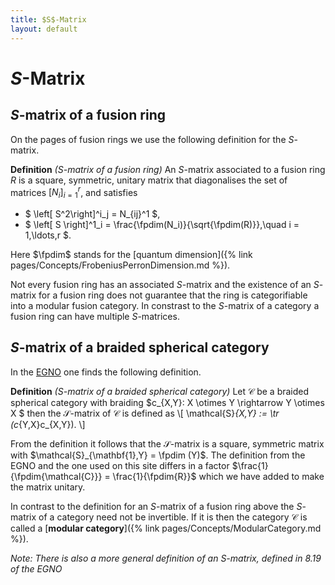```yaml
---
title: $S$-Matrix
layout: default
---
```


# $S$-Matrix

## $S$-matrix of a fusion ring
On the pages of fusion rings we use the following definition for the $S$-matrix.

**Definition**
_($S$-matrix of a fusion ring)_
An $S$-matrix associated to a fusion ring $R$ is a square, symmetric, unitary matrix that diagonalises the set of matrices $[N_i]_{i=1}^r$, and satisfies

  * $ \left[ S^2\right]^i_j =  N_{ij}^1 $,  
  * $ \left[ S \right]^1_i  =  \frac{\fpdim(N_i)}{\sqrt{\fpdim(R)}},\quad i = 1,\ldots,r $.

Here $\fpdim$ stands for the [quantum dimension]({% link pages/Concepts/FrobeniusPerronDimension.md %}).

Not every fusion ring has an associated $S$-matrix and the existence of an $S$-matrix for a fusion ring does not guarantee that the ring is categorifiable into a modular fusion category. In constrast to the $S$-matrix of a category a fusion ring can have multiple $S$-matrices.

## $S$-matrix of a braided spherical category
In the [EGNO](https://math.mit.edu/~etingof/egnobookfinal.pdf) one finds the following definition.

**Definition**
_($S$-matrix of a braided spherical category)_
Let $\mathcal{C}$ be a braided spherical category with braiding $c_{X,Y}: X \otimes Y \rightarrow Y \otimes X $ then the $\mathcal{S}$-matrix of $\mathcal{C}$ is defined as
\\[
  \mathcal{S}_{X,Y} := \tr (c_{Y,X}c_{X,Y}).
\\]

From the definition it follows that the $\mathcal{S}$-matrix is a square, symmetric matrix with $\mathcal{S}_{\mathbf{1},Y} = \fpdim (Y)$. The definition from the EGNO and the one used on this site differs in a factor $\frac{1}{\fpdim{\mathcal{C}}} = \frac{1}{\fpdim{R}}$ which we have added to make the matrix unitary.

In contrast to the definition for an $S$-matrix of a fusion ring above the $S$-matrix of a category need not be invertible. If it is then the category $\mathcal{C}$ is called a [**modular category**]({% link pages/Concepts/ModularCategory.md %}).

_Note: There is also a more general definition of an $S$-matrix, defined in 8.19 of the EGNO_
